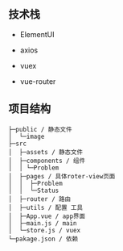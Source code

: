 

## 技术栈

* ElementUI

* axios

* vuex

* vue-router

## 项目结构

```text
├─public / 静态文件
│  └─image
├─src
│  ├─assets / 静态文件
│  ├─components / 组件
│  │ └─Problem
│  ├─pages / 具体roter-view页面
│  │  ├─Problem
│  │  └─Status
│  ├─router / 路由
│  ├─utils / 配置 工具
│  ├─App.vue / app界面
│  ├─main.js / main
│  └─store.js / vuex
└─pakage.json / 依赖
```
